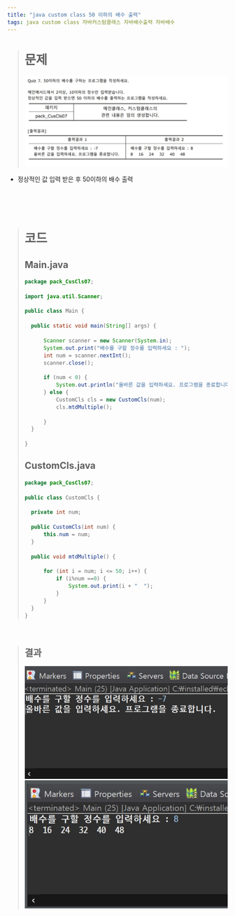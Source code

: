 ```yaml
---
title: "java custom class 50 이하의 배수 출력"
tags: java custom class 자바커스텀클래스 자바배수출력 자바배수
---
```


> # 문제
> ![quiz](/assets/images/5.JPG)
- 정상적인 값 입력 받은 후 50이하의 배수 출력 

<br>
<br>
<br>

> # 코드
> ## Main.java
> ```java
>package pack_CusCls07;
>
>import java.util.Scanner;
>
>public class Main {
>
>	public static void main(String[] args) {
>		
>		Scanner scanner = new Scanner(System.in);
>		System.out.print("배수를 구할 정수를 입력하세요 : ");
>		int num = scanner.nextInt();
>		scanner.close();
>		
>		if (num < 0) {
>			System.out.println("올바른 값을 입력하세요. 프로그램을 종료합니다.");
>		} else {
>			CustomCls cls = new CustomCls(num);
>			cls.mtdMultiple();
>			
>		}
>	}
>
>}
>```
> 
> ## CustomCls.java
> ```java
>package pack_CusCls07;
>
>public class CustomCls {
>	
>	private int num;
>
>	public CustomCls(int num) {
>		this.num = num;
>	}
>	
>	public void mtdMultiple() {
>		
>		for (int i = num; i <= 50; i++) {
>			if (i%num ==0) {
>				System.out.print(i + "  ");
>			}
>		}	
>	}
>}
>
> ```
<br>

> ## 결과
>![quiz](/assets/images/5-1.JPG)
>![quiz](/assets/images/5-2.JPG)


